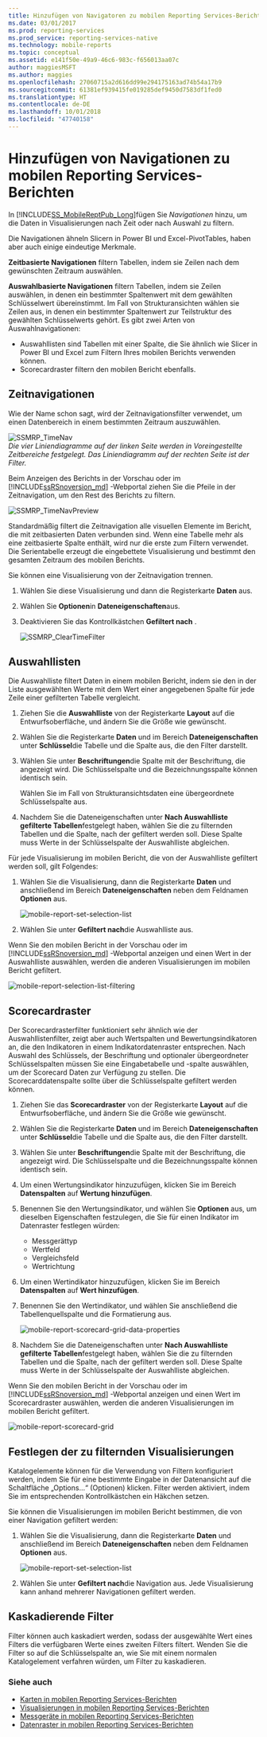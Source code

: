 ```yaml
---
title: Hinzufügen von Navigatoren zu mobilen Reporting Services-Berichten | Microsoft-Dokumentation
ms.date: 03/01/2017
ms.prod: reporting-services
ms.prod_service: reporting-services-native
ms.technology: mobile-reports
ms.topic: conceptual
ms.assetid: e141f50e-49a9-46c6-983c-f656013aa07c
author: maggiesMSFT
ms.author: maggies
ms.openlocfilehash: 27060715a2d616dd99e294175163ad74b54a17b9
ms.sourcegitcommit: 61381ef939415fe019285def9450d7583df1fed0
ms.translationtype: HT
ms.contentlocale: de-DE
ms.lasthandoff: 10/01/2018
ms.locfileid: "47740158"
---
```

# <a name="add-navigators-to-reporting-services-mobile-reports"></a>Hinzufügen von Navigationen zu mobilen Reporting Services-Berichten
In [!INCLUDE[SS_MobileReptPub_Long](../../includes/ss-mobilereptpub-long.md)]fügen Sie *Navigationen* hinzu, um die Daten in Visualisierungen nach Zeit oder nach Auswahl zu filtern. 

Die Navigationen ähneln Slicern in Power BI und Excel-PivotTables, haben aber auch einige eindeutige Merkmale.

**Zeitbasierte Navigationen** filtern Tabellen, indem sie Zeilen nach dem gewünschten Zeitraum auswählen. 

**Auswahlbasierte Navigationen** filtern Tabellen, indem sie Zeilen auswählen, in denen ein bestimmter Spaltenwert mit dem gewählten Schlüsselwert übereinstimmt. Im Fall von Strukturansichten wählen sie Zeilen aus, in denen ein bestimmter Spaltenwert zur Teilstruktur des gewählten Schlüsselwerts gehört. Es gibt zwei Arten von Auswahlnavigationen:
* Auswahllisten sind Tabellen mit einer Spalte, die Sie ähnlich wie Slicer in Power BI und Excel zum Filtern Ihres mobilen Berichts verwenden können.
* Scorecardraster filtern den mobilen Bericht ebenfalls. 
  
## <a name="time-navigators"></a>Zeitnavigationen   
  
Wie der Name schon sagt, wird der Zeitnavigationsfilter verwendet, um einen Datenbereich in einem bestimmten Zeitraum auszuwählen.   
  
![SSMRP_TimeNav](../../reporting-services/mobile-reports/media/ssmrp-timenav.png)  
*Die vier Liniendiagramme auf der linken Seite werden in Voreingestellte Zeitbereiche festgelegt. Das Liniendiagramm auf der rechten Seite ist der Filter.*  
  
Beim Anzeigen des Berichts in der Vorschau oder im [!INCLUDE[ssRSnoversion_md](../../includes/ssrsnoversion-md.md)] -Webportal ziehen Sie die Pfeile in der Zeitnavigation, um den Rest des Berichts zu filtern.  
  
![SSMRP_TimeNavPreview](../../reporting-services/mobile-reports/media/ssmrp-timenavpreview.png)  
  
Standardmäßig filtert die Zeitnavigation alle visuellen Elemente im Bericht, die mit zeitbasierten Daten verbunden sind. Wenn eine Tabelle mehr als eine zeitbasierte Spalte enthält, wird nur die erste zum Filtern verwendet. Die Serientabelle erzeugt die eingebettete Visualisierung und bestimmt den gesamten Zeitraum des mobilen Berichts.  
  
Sie können eine Visualisierung von der Zeitnavigation trennen.   
1. Wählen Sie diese Visualisierung und dann die Registerkarte **Daten** aus.  
2. Wählen Sie **Optionen**in **Dateneigenschaften**aus.  
3. Deaktivieren Sie das Kontrollkästchen **Gefiltert nach** .  
  
   ![SSMRP_ClearTimeFilter](../../reporting-services/mobile-reports/media/ssmrp-cleartimefilter.png)  
  
## <a name="selection-lists"></a>Auswahllisten   
  
Die Auswahlliste filtert Daten in einem mobilen Bericht, indem sie den in der Liste ausgewählten Werte mit dem Wert einer angegebenen Spalte für jede Zeile einer gefilterten Tabelle vergleicht. 

1. Ziehen Sie die **Auswahlliste** von der Registerkarte **Layout** auf die Entwurfsoberfläche, und ändern Sie die Größe wie gewünscht.

2. Wählen Sie die Registerkarte **Daten** und im Bereich **Dateneigenschaften** unter **Schlüssel**die Tabelle und die Spalte aus, die den Filter darstellt. 

3. Wählen Sie unter **Beschriftungen**die Spalte mit der Beschriftung, die angezeigt wird. Die Schlüsselspalte und die Bezeichnungsspalte können identisch sein.  
  
   Wählen Sie im Fall von Strukturansichtsdaten eine übergeordnete Schlüsselspalte aus.  
  
4. Nachdem Sie die Dateneigenschaften unter **Nach Auswahlliste gefilterte Tabellen**festgelegt haben, wählen Sie die zu filternden Tabellen und die Spalte, nach der gefiltert werden soll. Diese Spalte muss Werte in der Schlüsselspalte der Auswahlliste abgleichen. 

Für jede Visualisierung im mobilen Bericht, die von der Auswahlliste gefiltert werden soll, gilt Folgendes:

1. Wählen Sie die Visualisierung, dann die Registerkarte **Daten** und anschließend im Bereich **Dateneigenschaften** neben dem Feldnamen **Optionen** aus.

   ![mobile-report-set-selection-list](../../reporting-services/mobile-reports/media/mobile-report-set-selection-list.png)

2. Wählen Sie unter **Gefiltert nach**die Auswahlliste aus.

Wenn Sie den mobilen Bericht in der Vorschau oder im [!INCLUDE[ssRSnoversion_md](../../includes/ssrsnoversion-md.md)] -Webportal anzeigen und einen Wert in der Auswahlliste auswählen, werden die anderen Visualisierungen im mobilen Bericht gefiltert.

![mobile-report-selection-list-filtering](../../reporting-services/mobile-reports/media/mobile-report-selection-list-filtering.png) 
     
## <a name="scorecard-grid"></a>Scorecardraster  
  
Der Scorecardrasterfilter funktioniert sehr ähnlich wie der Auswahllistenfilter, zeigt aber auch Wertspalten und Bewertungsindikatoren an, die den Indikatoren in einem Indikatordatenraster entsprechen. Nach Auswahl des Schlüssels, der Beschriftung und optionaler übergeordneter Schlüsselspalten müssen Sie eine Eingabetabelle und -spalte auswählen, um der Scorecard Daten zur Verfügung zu stellen. Die Scorecarddatenspalte sollte über die Schlüsselspalte gefiltert werden können.  

1. Ziehen Sie das **Scorecardraster** von der Registerkarte **Layout** auf die Entwurfsoberfläche, und ändern Sie die Größe wie gewünscht.

2. Wählen Sie die Registerkarte **Daten** und im Bereich **Dateneigenschaften** unter **Schlüssel**die Tabelle und die Spalte aus, die den Filter darstellt. 

3. Wählen Sie unter **Beschriftungen**die Spalte mit der Beschriftung, die angezeigt wird. Die Schlüsselspalte und die Bezeichnungsspalte können identisch sein.  
  
4. Um einen Wertungsindikator hinzuzufügen, klicken Sie im Bereich **Datenspalten** auf **Wertung hinzufügen**.   
  
5. Benennen Sie den Wertungsindikator, und wählen Sie **Optionen** aus, um dieselben Eigenschaften festzulegen, die Sie für einen Indikator im Datenraster festlegen würden:  
  
   * Messgerättyp
   * Wertfeld
   * Vergleichsfeld
   * Wertrichtung
  
6. Um einen Wertindikator hinzuzufügen, klicken Sie im Bereich **Datenspalten** auf **Wert hinzufügen**.

7. Benennen Sie den Wertindikator, und wählen Sie anschließend die Tabellenquellspalte und die Formatierung aus.  

   ![mobile-report-scorecard-grid-data-properties](../../reporting-services/mobile-reports/media/mobile-report-scorecard-grid-data-properties.png)

8. Nachdem Sie die Dateneigenschaften unter **Nach Auswahlliste gefilterte Tabellen**festgelegt haben, wählen Sie die zu filternden Tabellen und die Spalte, nach der gefiltert werden soll. Diese Spalte muss Werte in der Schlüsselspalte der Auswahlliste abgleichen. 

Wenn Sie den mobilen Bericht in der Vorschau oder im [!INCLUDE[ssRSnoversion_md](../../includes/ssrsnoversion-md.md)] -Webportal anzeigen und einen Wert im Scorecardraster auswählen, werden die anderen Visualisierungen im mobilen Bericht gefiltert.

![mobile-report-scorecard-grid](../../reporting-services/mobile-reports/media/mobile-report-scorecard-grid.png)
    
## <a name="set-which-visualizations-are-filtered"></a>Festlegen der zu filternden Visualisierungen  
  
Katalogelemente können für die Verwendung von Filtern konfiguriert werden, indem Sie für eine bestimmte Eingabe in der Datenansicht auf die Schaltfläche „Options...“ (Optionen) klicken. Filter werden aktiviert, indem Sie im entsprechenden Kontrollkästchen ein Häkchen setzen.  

Sie können die Visualisierungen im mobilen Bericht bestimmen, die von einer Navigation gefiltert werden:

1. Wählen Sie die Visualisierung, dann die Registerkarte **Daten** und anschließend im Bereich **Dateneigenschaften** neben dem Feldnamen **Optionen** aus.

   ![mobile-report-set-selection-list](../../reporting-services/mobile-reports/media/mobile-report-set-selection-list.png)

2. Wählen Sie unter **Gefiltert nach**die Navigation aus. Jede Visualisierung kann anhand mehrerer Navigationen gefiltert werden.
  
## <a name="cascading-filters"></a>Kaskadierende Filter   
  
Filter können auch kaskadiert werden, sodass der ausgewählte Wert eines Filters die verfügbaren Werte eines zweiten Filters filtert. Wenden Sie die Filter so auf die Schlüsselspalte an, wie Sie mit einem normalen Katalogelement verfahren würden, um Filter zu kaskadieren.  

### <a name="see-also"></a>Siehe auch 
  
* [Karten in mobilen Reporting Services-Berichten](../../reporting-services/mobile-reports/maps-in-reporting-services-mobile-reports.md)
* [Visualisierungen in mobilen Reporting Services-Berichten](../../reporting-services/mobile-reports/add-visualizations-to-reporting-services-mobile-reports.md)
* [Messgeräte in mobilen Reporting Services-Berichten](../../reporting-services/mobile-reports/add-gauges-to-mobile-reports-reporting-services.md)
* [Datenraster in mobilen Reporting Services-Berichten](../../reporting-services/mobile-reports/add-data-grids-to-mobile-reports-reporting-services.md)  
